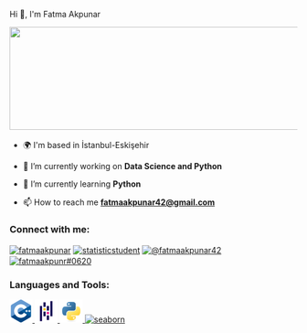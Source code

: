 Hi 👋, I'm Fatma Akpunar</h1>

<img src="![Paragraf metniniz](https://github.com/fatmaakpunar/fatmaakpunar/assets/123814832/00b0df94-65bd-4c54-9fa3-2f511508689a)
" width="1000" height="180">

- 🌍 I'm based in İstanbul-Eskişehir

- 🔭 I’m currently working on **Data Science and Python**

- 🌱 I’m currently learning **Python**

- 📫 How to reach me **fatmaakpunar42@gmail.com**

<h3 align="left">Connect with me:</h3>
<p align="left">
<a href="https://linkedin.com/in/fatmaakpunar" target="blank"><img align="center" src="https://raw.githubusercontent.com/rahuldkjain/github-profile-readme-generator/master/src/images/icons/Social/linked-in-alt.svg" alt="fatmaakpunar" height="30" width="40" /></a>
<a href="https://instagram.com/statisticstudent" target="blank"><img align="center" src="https://raw.githubusercontent.com/rahuldkjain/github-profile-readme-generator/master/src/images/icons/Social/instagram.svg" alt="statisticstudent" height="30" width="40" /></a>
<a href="https://medium.com/@fatmaakpunar42" target="blank"><img align="center" src="https://raw.githubusercontent.com/rahuldkjain/github-profile-readme-generator/master/src/images/icons/Social/medium.svg" alt="@fatmaakpunar42" height="30" width="40" /></a>
<a href="https://discord.gg/fatmaakpunr#0620" target="blank"><img align="center" src="https://raw.githubusercontent.com/rahuldkjain/github-profile-readme-generator/master/src/images/icons/Social/discord.svg" alt="fatmaakpunr#0620" height="30" width="40" /></a>
</p>

<h3 align="left">Languages and Tools:</h3>
<p align="left"> <a href="https://www.w3schools.com/cpp/" target="_blank" rel="noreferrer"> <img src="https://raw.githubusercontent.com/devicons/devicon/master/icons/cplusplus/cplusplus-original.svg" alt="cplusplus" width="40" height="40"/> </a> <a href="https://pandas.pydata.org/" target="_blank" rel="noreferrer"> <img src="https://raw.githubusercontent.com/devicons/devicon/2ae2a900d2f041da66e950e4d48052658d850630/icons/pandas/pandas-original.svg" alt="pandas" width="40" height="40"/> </a> <a href="https://www.python.org" target="_blank" rel="noreferrer"> <img src="https://raw.githubusercontent.com/devicons/devicon/master/icons/python/python-original.svg" alt="python" width="40" height="40"/> </a> <a href="https://seaborn.pydata.org/" target="_blank" rel="noreferrer"> <img src="https://seaborn.pydata.org/_images/logo-mark-lightbg.svg" alt="seaborn" width="40" height="40"/> </a> </p>


